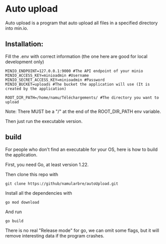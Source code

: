 # Auto upload

Auto upload is a program that auto upload all files in a specified directory into min.io.

## Installation:

Fill the .env with correct information (the one here are good for local development only)

````
MINIO_ENDPOINT=127.0.0.1:9000 #The API endpoint of your minio
MINIO_ACCESS_KEY=minioadmin #Username
MINIO_SECRET_ACCESS_KEY=minioadmin #Password
MINIO_BUCKET=uploads #The bucket the application will use (It is created by the application)

ROOT_DIR_PATH=/home/namu/Téléchargements/ #The directory you want to upload
````

Note: There MUST be a "/" at the end of the ROOT_DIR_PATH env variable.

Then just run the executable version.

## build

For people who don't find an executable for your OS, here is how to build the application.

First, you need Go, at least version 1.22.

Then clone this repo with

````
git clone https://github/namularbre/autoUpload.git
````

Install all the dependencies with

````
go mod download
````

And run

````
go build 
````

There is no real "Release mode" for go, we can omit some flags, but it will remove interesting data if the program crashes.
